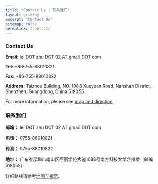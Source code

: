 ```yaml
---
title: "Contact Us | 联系我们"
layout: gridlay
excerpt: "Contact Us"
sitemap: false
permalink: /contact/
---
```


<div class="row">

<div class="col-sm-6 clearfix">

### Contact Us

**Email:** 
lei DOT zhu DOT 02 AT gmail DOT com

**Tel:** 
+86-755-88010821

**Fax:** 
+86-755-88010822

**Address:**
Taizhou Building,
NO. 1088 Xueyuan Road, Nanshan District, Shenzhen, Guangdong, China 518055.

For more information, please see [map and direction](https://ese.sustc.edu.cn/en/contact/index.aspx?nc=111038006).
</div>

<div class="col-sm-6 clearfix">

### 联系我们

**邮箱：**
lei DOT zhu DOT 02 AT gmail DOT com

**电话：** 
0755-88010821

**传真：**
0755-88010822

**地址：** 
广东省深圳市南山区西丽学苑大道1088号南方科技大学台州楼（邮编 518055）

详细路线请参考[地图与指示](https://ese.sustc.edu.cn/contact/index.aspx?nc=101038006)。

</div>

</div>
